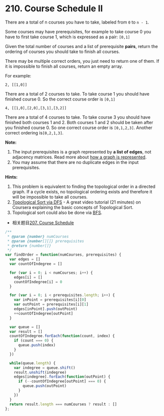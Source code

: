 # 210. Course Schedule II

There are a total of n courses you have to take, labeled from `0` to `n - 1`.

Some courses may have prerequisites, for example to take course 0 you have to first take course 1, which is expressed as a pair: `[0,1]`

Given the total number of courses and a list of prerequisite **pairs**, return the ordering of courses you should take to finish all courses.

There may be multiple correct orders, you just need to return one of them. If it is impossible to finish all courses, return an empty array.

For example:  
```
2, [[1,0]]
```

There are a total of 2 courses to take. To take course 1 you should have finished course 0. So the correct course order is `[0,1]`

```
4, [[1,0],[2,0],[3,1],[3,2]]
```

There are a total of 4 courses to take. To take course 3 you should have finished both courses 1 and 2. Both courses 1 and 2 should be taken after you finished course 0. So one correct course order is `[0,1,2,3]`. Another correct ordering is`[0,2,1,3]`.

**Note:**  
1. The input prerequisites is a graph represented by **a list of edges**, not adjacency matrices. Read more about [how a graph is represented](https://www.khanacademy.org/computing/computer-science/algorithms/graph-representation/a/representing-graphs).
2. You may assume that there are no duplicate edges in the input prerequisites.

**Hints:**  
1. This problem is equivalent to finding the topological order in a directed graph. If a cycle exists, no topological ordering exists and therefore it will be impossible to take all courses.
2. [Topological Sort via DFS](https://www.coursera.org/specializations/algorithms) - A great video tutorial (21 minutes) on Coursera explaining the basic concepts of Topological Sort.
3. Topological sort could also be done via [BFS](https://en.wikipedia.org/wiki/Topological_sorting#Algorithms).

- 相关题目[207. Course Schedule](https://github.com/cucluoting/leetcode/blob/master/207_CourseSchedule.md)

```javascript
/**
 * @param {number} numCourses
 * @param {number[][]} prerequisites
 * @return {number[]}
 */
var findOrder = function(numCourses, prerequisites) {
  var edges = []
  var countOfIndegree = []

  for (var i = 0; i < numCourses; i++) {
    edges[i] = []
    countOfIndegree[i] = 0
  }

  for (var i = 0; i < prerequisites.length; i++) {
    var inPoint = prerequisites[i][0]
    var outPoint = prerequisites[i][1]
    edges[inPoint].push(outPoint)
    ++countOfIndegree[outPoint]
  }

  var queue = []
  var result = []
  countOfIndegree.forEach(function(count, index) {
    if (count === 0) {
      queue.push(index)
    }
  })

  while(queue.length) {
    var indegree = queue.shift()
    result.unshift(indegree)
    edges[indegree].forEach(function(outPoint) {
      if (--countOfIndegree[outPoint] === 0) {
        queue.push(outPoint)
      }
    })
  }
  return result.length === numCourses ? result : []
};
```
